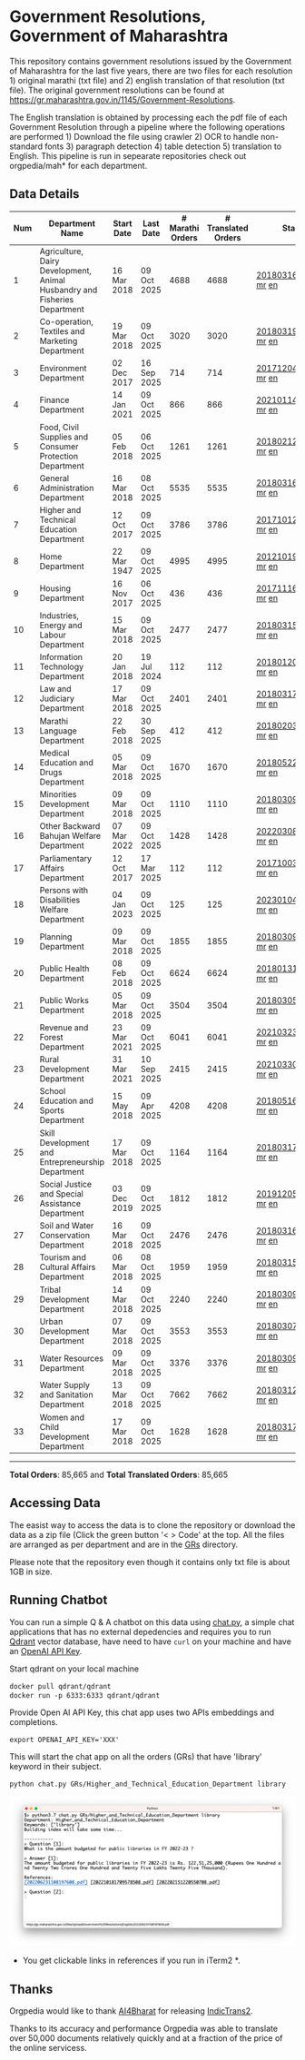 # Government Resolutions, Government of Maharashtra

This repository contains government resolutions issued by the Government of Maharashtra for the last five years, there are two files for each resolution 1) original marathi (txt file) and 2) english translation of that resolution (txt file). The original government resolutions can be found at https://gr.maharashtra.gov.in/1145/Government-Resolutions.

The English translation is obtained by processing each the pdf file of each Government Resolution through a pipeline where the following operations are performed 1) Download the file using crawler 2) OCR to handle non-standard fonts 3) paragraph detection 4) table  detection 5) translation to English. This pipeline is run in sepearate repositories check out orgpedia/mah* for each department.


## Data Details

| Num | Department Name | Start Date | Last Date | # Marathi Orders | # Translated Orders | Starting Order | Last Order |
| --- | --------------- | ---------- | --------- | ---------------- | ------------------- | -------------- | ---------- |
| 1 | Agriculture, Dairy Development, Animal Husbandry and Fisheries Department | 16 Mar 2018 | 09 Oct 2025 | 4688 | 4688 | [201803161624182101.pdf](https://gr.maharashtra.gov.in/Site/Upload/Government%20Resolutions/English/201803161624182101.pdf) [mr](GRs/Agriculture,_Dairy_Development,_Animal_Husbandry_and_Fisheries_Department/201803161624182101.pdf.mr.txt) [en](GRs/Agriculture,_Dairy_Development,_Animal_Husbandry_and_Fisheries_Department/201803161624182101.pdf.en.txt) | [202510091942154801.pdf](https://gr.maharashtra.gov.in/Site/Upload/Government%20Resolutions/English/202510091942154801.pdf) [mr](GRs/Agriculture,_Dairy_Development,_Animal_Husbandry_and_Fisheries_Department/202510091942154801.pdf.mr.txt) [en](GRs/Agriculture,_Dairy_Development,_Animal_Husbandry_and_Fisheries_Department/202510091942154801.pdf.en.txt) |
| 2 | Co-operation, Textiles and Marketing Department | 19 Mar 2018 | 09 Oct 2025 | 3020 | 3020 | [201803191257576702.pdf](https://gr.maharashtra.gov.in/Site/Upload/Government%20Resolutions/English/201803191257576702.pdf) [mr](GRs/Co-operation,_Textiles_and_Marketing_Department/201803191257576702.pdf.mr.txt) [en](GRs/Co-operation,_Textiles_and_Marketing_Department/201803191257576702.pdf.en.txt) | [202510091618562502.pdf](https://gr.maharashtra.gov.in/Site/Upload/Government%20Resolutions/English/202510091618562502.pdf) [mr](GRs/Co-operation,_Textiles_and_Marketing_Department/202510091618562502.pdf.mr.txt) [en](GRs/Co-operation,_Textiles_and_Marketing_Department/202510091618562502.pdf.en.txt) |
| 3 | Environment Department | 02 Dec 2017 | 16 Sep 2025 | 714 | 714 | [201712041147216904.pdf](https://gr.maharashtra.gov.in/Site/Upload/Government%20Resolutions/English/201712041147216904.pdf) [mr](GRs/Environment_Department/201712041147216904.pdf.mr.txt) [en](GRs/Environment_Department/201712041147216904.pdf.en.txt) | [202509161454490904.pdf](https://gr.maharashtra.gov.in/Site/Upload/Government%20Resolutions/English/202509161454490904.pdf) [mr](GRs/Environment_Department/202509161454490904.pdf.mr.txt) [en](GRs/Environment_Department/202509161454490904.pdf.en.txt) |
| 4 | Finance Department | 14 Jan 2021 | 09 Oct 2025 | 866 | 866 | [202101141237329905.pdf](https://gr.maharashtra.gov.in/Site/Upload/Government%20Resolutions/English/202101141237329905.pdf) [mr](GRs/Finance_Department/202101141237329905.pdf.mr.txt) [en](GRs/Finance_Department/202101141237329905.pdf.en.txt) | [202510091218552205.pdf](https://gr.maharashtra.gov.in/Site/Upload/Government%20Resolutions/English/202510091218552205.pdf) [mr](GRs/Finance_Department/202510091218552205.pdf.mr.txt) [en](GRs/Finance_Department/202510091218552205.pdf.en.txt) |
| 5 | Food, Civil Supplies and Consumer Protection Department | 05 Feb 2018 | 06 Oct 2025 | 1261 | 1261 | [201802121244545806.pdf](https://gr.maharashtra.gov.in/Site/Upload/Government%20Resolutions/English/201802121244545806.pdf) [mr](GRs/Food,_Civil_Supplies_and_Consumer_Protection_Department/201802121244545806.pdf.mr.txt) [en](GRs/Food,_Civil_Supplies_and_Consumer_Protection_Department/201802121244545806.pdf.en.txt) | [202510061719395006.pdf](https://gr.maharashtra.gov.in/Site/Upload/Government%20Resolutions/English/202510061719395006.pdf) [mr](GRs/Food,_Civil_Supplies_and_Consumer_Protection_Department/202510061719395006.pdf.mr.txt) [en](GRs/Food,_Civil_Supplies_and_Consumer_Protection_Department/202510061719395006.pdf.en.txt) |
| 6 | General Administration Department | 16 Mar 2018 | 08 Oct 2025 | 5535 | 5535 | [201803161224022707.pdf](https://gr.maharashtra.gov.in/Site/Upload/Government%20Resolutions/English/201803161224022707.pdf) [mr](GRs/General_Administration_Department/201803161224022707.pdf.mr.txt) [en](GRs/General_Administration_Department/201803161224022707.pdf.en.txt) | [202510081837169307.pdf](https://gr.maharashtra.gov.in/Site/Upload/Government%20Resolutions/English/202510081837169307.pdf) [mr](GRs/General_Administration_Department/202510081837169307.pdf.mr.txt) [en](GRs/General_Administration_Department/202510081837169307.pdf.en.txt) |
| 7 | Higher and Technical Education Department | 12 Oct 2017 | 09 Oct 2025 | 3786 | 3786 | [201710121514029708.pdf](https://gr.maharashtra.gov.in/Site/Upload/Government%20Resolutions/English/201710121514029708.pdf) [mr](GRs/Higher_and_Technical_Education_Department/201710121514029708.pdf.mr.txt) [en](GRs/Higher_and_Technical_Education_Department/201710121514029708.pdf.en.txt) | [202510091809325908.pdf](https://gr.maharashtra.gov.in/Site/Upload/Government%20Resolutions/English/202510091809325908.pdf) [mr](GRs/Higher_and_Technical_Education_Department/202510091809325908.pdf.mr.txt) [en](GRs/Higher_and_Technical_Education_Department/202510091809325908.pdf.en.txt) |
| 8 | Home Department | 22 Mar 1947 | 09 Oct 2025 | 4995 | 4995 | [201210191648552129.pdf](https://gr.maharashtra.gov.in/Site/Upload/Government%20Resolutions/English/201210191648552129.pdf) [mr](GRs/Home_Department/201210191648552129.pdf.mr.txt) [en](GRs/Home_Department/201210191648552129.pdf.en.txt) | [202510091817524529.pdf](https://gr.maharashtra.gov.in/Site/Upload/Government%20Resolutions/English/202510091817524529.pdf) [mr](GRs/Home_Department/202510091817524529.pdf.mr.txt) [en](GRs/Home_Department/202510091817524529.pdf.en.txt) |
| 9 | Housing Department | 16 Nov 2017 | 06 Oct 2025 | 436 | 436 | [201711161447076609.pdf](https://gr.maharashtra.gov.in/Site/Upload/Government%20Resolutions/English/201711161447076609.pdf) [mr](GRs/Housing_Department/201711161447076609.pdf.mr.txt) [en](GRs/Housing_Department/201711161447076609.pdf.en.txt) | [202510061200187009.pdf](https://gr.maharashtra.gov.in/Site/Upload/Government%20Resolutions/English/202510061200187009.pdf) [mr](GRs/Housing_Department/202510061200187009.pdf.mr.txt) [en](GRs/Housing_Department/202510061200187009.pdf.en.txt) |
| 10 | Industries, Energy and Labour Department | 15 Mar 2018 | 09 Oct 2025 | 2477 | 2477 | [201803151204055010.pdf](https://gr.maharashtra.gov.in/Site/Upload/Government%20Resolutions/English/201803151204055010.pdf) [mr](GRs/Industries,_Energy_and_Labour_Department/201803151204055010.pdf.mr.txt) [en](GRs/Industries,_Energy_and_Labour_Department/201803151204055010.pdf.en.txt) | [202510091556057610.pdf](https://gr.maharashtra.gov.in/Site/Upload/Government%20Resolutions/English/202510091556057610.pdf) [mr](GRs/Industries,_Energy_and_Labour_Department/202510091556057610.pdf.mr.txt) [en](GRs/Industries,_Energy_and_Labour_Department/202510091556057610.pdf.en.txt) |
| 11 | Information Technology Department | 20 Jan 2018 | 19 Jul 2024 | 112 | 112 | [201801201843024511.pdf](https://gr.maharashtra.gov.in/Site/Upload/Government%20Resolutions/English/201801201843024511.pdf) [mr](GRs/Information_Technology_Department/201801201843024511.pdf.mr.txt) [en](GRs/Information_Technology_Department/201801201843024511.pdf.en.txt) | [202407191742379111.pdf](https://gr.maharashtra.gov.in/Site/Upload/Government%20Resolutions/English/202407191742379111.pdf) [mr](GRs/Information_Technology_Department/202407191742379111.pdf.mr.txt) [en](GRs/Information_Technology_Department/202407191742379111.pdf.en.txt) |
| 12 | Law and Judiciary Department | 17 Mar 2018 | 09 Oct 2025 | 2401 | 2401 | [201803171129290212.pdf](https://gr.maharashtra.gov.in/Site/Upload/Government%20Resolutions/English/201803171129290212.pdf) [mr](GRs/Law_and_Judiciary_Department/201803171129290212.pdf.mr.txt) [en](GRs/Law_and_Judiciary_Department/201803171129290212.pdf.en.txt) | [202510091821486812.pdf](https://gr.maharashtra.gov.in/Site/Upload/Government%20Resolutions/English/202510091821486812.pdf) [mr](GRs/Law_and_Judiciary_Department/202510091821486812.pdf.mr.txt) [en](GRs/Law_and_Judiciary_Department/202510091821486812.pdf.en.txt) |
| 13 | Marathi Language Department | 22 Feb 2018 | 30 Sep 2025 | 412 | 412 | [201802031549154233.pdf](https://gr.maharashtra.gov.in/Site/Upload/Government%20Resolutions/English/201802031549154233.pdf) [mr](GRs/Marathi_Language_Department/201802031549154233.pdf.mr.txt) [en](GRs/Marathi_Language_Department/201802031549154233.pdf.en.txt) | [202509301530344033.pdf](https://gr.maharashtra.gov.in/Site/Upload/Government%20Resolutions/English/202509301530344033.pdf) [mr](GRs/Marathi_Language_Department/202509301530344033.pdf.mr.txt) [en](GRs/Marathi_Language_Department/202509301530344033.pdf.en.txt) |
| 14 | Medical Education and Drugs Department | 05 Mar 2018 | 09 Oct 2025 | 1670 | 1670 | [201805221424292513.pdf](https://gr.maharashtra.gov.in/Site/Upload/Government%20Resolutions/English/201805221424292513.pdf) [mr](GRs/Medical_Education_and_Drugs_Department/201805221424292513.pdf.mr.txt) [en](GRs/Medical_Education_and_Drugs_Department/201805221424292513.pdf.en.txt) | [202510091709456913.pdf](https://gr.maharashtra.gov.in/Site/Upload/Government%20Resolutions/English/202510091709456913.pdf) [mr](GRs/Medical_Education_and_Drugs_Department/202510091709456913.pdf.mr.txt) [en](GRs/Medical_Education_and_Drugs_Department/202510091709456913.pdf.en.txt) |
| 15 | Minorities Development Department | 09 Mar 2018 | 09 Oct 2025 | 1110 | 1110 | [201803091218355314.pdf](https://gr.maharashtra.gov.in/Site/Upload/Government%20Resolutions/English/201803091218355314.pdf) [mr](GRs/Minorities_Development_Department/201803091218355314.pdf.mr.txt) [en](GRs/Minorities_Development_Department/201803091218355314.pdf.en.txt) | [202510091526029514.pdf](https://gr.maharashtra.gov.in/Site/Upload/Government%20Resolutions/English/202510091526029514.pdf) [mr](GRs/Minorities_Development_Department/202510091526029514.pdf.mr.txt) [en](GRs/Minorities_Development_Department/202510091526029514.pdf.en.txt) |
| 16 | Other Backward Bahujan Welfare Department | 07 Mar 2022 | 09 Oct 2025 | 1428 | 1428 | [202203081752439334.pdf](https://gr.maharashtra.gov.in/Site/Upload/Government%20Resolutions/English/202203081752439334.pdf) [mr](GRs/Other_Backward_Bahujan_Welfare_Department/202203081752439334.pdf.mr.txt) [en](GRs/Other_Backward_Bahujan_Welfare_Department/202203081752439334.pdf.en.txt) | [202510091912361634.pdf](https://gr.maharashtra.gov.in/Site/Upload/Government%20Resolutions/English/202510091912361634.pdf) [mr](GRs/Other_Backward_Bahujan_Welfare_Department/202510091912361634.pdf.mr.txt) [en](GRs/Other_Backward_Bahujan_Welfare_Department/202510091912361634.pdf.en.txt) |
| 17 | Parliamentary Affairs Department | 12 Oct 2017 | 17 Mar 2025 | 112 | 112 | [201710031642378615.pdf](https://gr.maharashtra.gov.in/Site/Upload/Government%20Resolutions/English/201710031642378615.pdf) [mr](GRs/Parliamentary_Affairs_Department/201710031642378615.pdf.mr.txt) [en](GRs/Parliamentary_Affairs_Department/201710031642378615.pdf.en.txt) | [202503171104518215.pdf](https://gr.maharashtra.gov.in/Site/Upload/Government%20Resolutions/English/202503171104518215.pdf) [mr](GRs/Parliamentary_Affairs_Department/202503171104518215.pdf.mr.txt) [en](GRs/Parliamentary_Affairs_Department/202503171104518215.pdf.en.txt) |
| 18 | Persons with Disabilities Welfare Department | 04 Jan 2023 | 09 Oct 2025 | 125 | 125 | [202301041906309635.pdf](https://gr.maharashtra.gov.in/Site/Upload/Government%20Resolutions/English/202301041906309635.pdf) [mr](GRs/Persons_with_Disabilities_Welfare_Department/202301041906309635.pdf.mr.txt) [en](GRs/Persons_with_Disabilities_Welfare_Department/202301041906309635.pdf.en.txt) | [202510091439067335.pdf](https://gr.maharashtra.gov.in/Site/Upload/Government%20Resolutions/English/202510091439067335.pdf) [mr](GRs/Persons_with_Disabilities_Welfare_Department/202510091439067335.pdf.mr.txt) [en](GRs/Persons_with_Disabilities_Welfare_Department/202510091439067335.pdf.en.txt) |
| 19 | Planning Department | 09 Mar 2018 | 09 Oct 2025 | 1855 | 1855 | [201803091441032716.pdf](https://gr.maharashtra.gov.in/Site/Upload/Government%20Resolutions/English/201803091441032716.pdf) [mr](GRs/Planning_Department/201803091441032716.pdf.mr.txt) [en](GRs/Planning_Department/201803091441032716.pdf.en.txt) | [202510091223089416.pdf](https://gr.maharashtra.gov.in/Site/Upload/Government%20Resolutions/English/202510091223089416.pdf) [mr](GRs/Planning_Department/202510091223089416.pdf.mr.txt) [en](GRs/Planning_Department/202510091223089416.pdf.en.txt) |
| 20 | Public Health Department | 08 Feb 2018 | 09 Oct 2025 | 6624 | 6624 | [201801311722275417.pdf](https://gr.maharashtra.gov.in/Site/Upload/Government%20Resolutions/English/201801311722275417.pdf) [mr](GRs/Public_Health_Department/201801311722275417.pdf.mr.txt) [en](GRs/Public_Health_Department/201801311722275417.pdf.en.txt) | [202510091103230517.pdf](https://gr.maharashtra.gov.in/Site/Upload/Government%20Resolutions/English/202510091103230517....pdf) [mr](GRs/Public_Health_Department/202510091103230517.pdf.mr.txt) [en](GRs/Public_Health_Department/202510091103230517.pdf.en.txt) |
| 21 | Public Works Department | 05 Mar 2018 | 09 Oct 2025 | 3504 | 3504 | [201803051515468118.pdf](https://gr.maharashtra.gov.in/Site/Upload/Government%20Resolutions/English/201803051515468118.pdf) [mr](GRs/Public_Works_Department/201803051515468118.pdf.mr.txt) [en](GRs/Public_Works_Department/201803051515468118.pdf.en.txt) | [202510091208404718.pdf](https://gr.maharashtra.gov.in/Site/Upload/Government%20Resolutions/English/202510091208404718.pdf) [mr](GRs/Public_Works_Department/202510091208404718.pdf.mr.txt) [en](GRs/Public_Works_Department/202510091208404718.pdf.en.txt) |
| 22 | Revenue and Forest Department | 23 Mar 2021 | 09 Oct 2025 | 6041 | 6041 | [202103231328393119.pdf](https://gr.maharashtra.gov.in/Site/Upload/Government%20Resolutions/English/202103231328393119.pdf) [mr](GRs/Revenue_and_Forest_Department/202103231328393119.pdf.mr.txt) [en](GRs/Revenue_and_Forest_Department/202103231328393119.pdf.en.txt) | [202510091904513519.pdf](https://gr.maharashtra.gov.in/Site/Upload/Government%20Resolutions/English/202510091904513519.pdf) [mr](GRs/Revenue_and_Forest_Department/202510091904513519.pdf.mr.txt) [en](GRs/Revenue_and_Forest_Department/202510091904513519.pdf.en.txt) |
| 23 | Rural Development Department | 31 Mar 2021 | 10 Sep 2025 | 2415 | 2415 | [202103301021181120.pdf](https://gr.maharashtra.gov.in/Site/Upload/Government%20Resolutions/English/202103301021181120.pdf) [mr](GRs/Rural_Development_Department/202103301021181120.pdf.mr.txt) [en](GRs/Rural_Development_Department/202103301021181120.pdf.en.txt) | [202509101416151320.pdf](https://gr.maharashtra.gov.in/Site/Upload/Government%20Resolutions/English/202509101416151320.pdf) [mr](GRs/Rural_Development_Department/202509101416151320.pdf.mr.txt) [en](GRs/Rural_Development_Department/202509101416151320.pdf.en.txt) |
| 24 | School Education and Sports Department | 15 May 2018 | 09 Apr 2025 | 4208 | 4208 | [201805161114241221.pdf](https://gr.maharashtra.gov.in/Site/Upload/Government%20Resolutions/English/201805161114241221.pdf) [mr](GRs/School_Education_and_Sports_Department/201805161114241221.pdf.mr.txt) [en](GRs/School_Education_and_Sports_Department/201805161114241221.pdf.en.txt) | [202504091555078221.pdf](https://gr.maharashtra.gov.in/Site/Upload/Government%20Resolutions/English/202504091555078221.pdf) [mr](GRs/School_Education_and_Sports_Department/202504091555078221.pdf.mr.txt) [en](GRs/School_Education_and_Sports_Department/202504091555078221.pdf.en.txt) |
| 25 | Skill Development and Entrepreneurship Department | 17 Mar 2018 | 09 Oct 2025 | 1164 | 1164 | [201803171322099003.pdf](https://gr.maharashtra.gov.in/Site/Upload/Government%20Resolutions/English/201803171322099003.pdf) [mr](GRs/Skill_Development_and_Entrepreneurship_Department/201803171322099003.pdf.mr.txt) [en](GRs/Skill_Development_and_Entrepreneurship_Department/201803171322099003.pdf.en.txt) | [202510091749464303.pdf](https://gr.maharashtra.gov.in/Site/Upload/Government%20Resolutions/English/202510091749464303.pdf) [mr](GRs/Skill_Development_and_Entrepreneurship_Department/202510091749464303.pdf.mr.txt) [en](GRs/Skill_Development_and_Entrepreneurship_Department/202510091749464303.pdf.en.txt) |
| 26 | Social Justice and Special Assistance Department | 03 Dec 2019 | 09 Oct 2025 | 1812 | 1812 | [201912051107011622.pdf](https://gr.maharashtra.gov.in/Site/Upload/Government%20Resolutions/English/201912051107011622.pdf) [mr](GRs/Social_Justice_and_Special_Assistance_Department/201912051107011622.pdf.mr.txt) [en](GRs/Social_Justice_and_Special_Assistance_Department/201912051107011622.pdf.en.txt) | [202510091741421222.pdf](https://gr.maharashtra.gov.in/Site/Upload/Government%20Resolutions/English/202510091741421222.pdf) [mr](GRs/Social_Justice_and_Special_Assistance_Department/202510091741421222.pdf.mr.txt) [en](GRs/Social_Justice_and_Special_Assistance_Department/202510091741421222.pdf.en.txt) |
| 27 | Soil and Water Conservation Department | 16 Mar 2018 | 09 Oct 2025 | 2476 | 2476 | [201803161247582426.pdf](https://gr.maharashtra.gov.in/Site/Upload/Government%20Resolutions/English/201803161247582426.pdf) [mr](GRs/Soil_and_Water_Conservation_Department/201803161247582426.pdf.mr.txt) [en](GRs/Soil_and_Water_Conservation_Department/201803161247582426.pdf.en.txt) | [202510091828070026.pdf](https://gr.maharashtra.gov.in/Site/Upload/Government%20Resolutions/English/202510091828070026.pdf) [mr](GRs/Soil_and_Water_Conservation_Department/202510091828070026.pdf.mr.txt) [en](GRs/Soil_and_Water_Conservation_Department/202510091828070026.pdf.en.txt) |
| 28 | Tourism and Cultural Affairs Department | 06 Mar 2018 | 08 Oct 2025 | 1959 | 1959 | [201803151055091823.pdf](https://gr.maharashtra.gov.in/Site/Upload/Government%20Resolutions/English/201803151055091823.pdf) [mr](GRs/Tourism_and_Cultural_Affairs_Department/201803151055091823.pdf.mr.txt) [en](GRs/Tourism_and_Cultural_Affairs_Department/201803151055091823.pdf.en.txt) | [202510081549574523.pdf](https://gr.maharashtra.gov.in/Site/Upload/Government%20Resolutions/English/202510081549574523.pdf) [mr](GRs/Tourism_and_Cultural_Affairs_Department/202510081549574523.pdf.mr.txt) [en](GRs/Tourism_and_Cultural_Affairs_Department/202510081549574523.pdf.en.txt) |
| 29 | Tribal Development Department | 14 Mar 2018 | 09 Oct 2025 | 2240 | 2240 | [201803091105184924.pdf](https://gr.maharashtra.gov.in/Site/Upload/Government%20Resolutions/English/201803091105184924.pdf) [mr](GRs/Tribal_Development_Department/201803091105184924.pdf.mr.txt) [en](GRs/Tribal_Development_Department/201803091105184924.pdf.en.txt) | [202510091723580724.pdf](https://gr.maharashtra.gov.in/Site/Upload/Government%20Resolutions/English/202510091723580724.pdf) [mr](GRs/Tribal_Development_Department/202510091723580724.pdf.mr.txt) [en](GRs/Tribal_Development_Department/202510091723580724.pdf.en.txt) |
| 30 | Urban Development Department | 07 Mar 2018 | 09 Oct 2025 | 3553 | 3553 | [201803071203178325.pdf](https://gr.maharashtra.gov.in/Site/Upload/Government%20Resolutions/English/201803071203178325.pdf) [mr](GRs/Urban_Development_Department/201803071203178325.pdf.mr.txt) [en](GRs/Urban_Development_Department/201803071203178325.pdf.en.txt) | [202510091742107325.pdf](https://gr.maharashtra.gov.in/Site/Upload/Government%20Resolutions/English/202510091742107325.pdf) [mr](GRs/Urban_Development_Department/202510091742107325.pdf.mr.txt) [en](GRs/Urban_Development_Department/202510091742107325.pdf.en.txt) |
| 31 | Water Resources Department | 09 Mar 2018 | 09 Oct 2025 | 3376 | 3376 | [201803091034435527.pdf](https://gr.maharashtra.gov.in/Site/Upload/Government%20Resolutions/English/201803091034435527.pdf) [mr](GRs/Water_Resources_Department/201803091034435527.pdf.mr.txt) [en](GRs/Water_Resources_Department/201803091034435527.pdf.en.txt) | [202510091722037527.pdf](https://gr.maharashtra.gov.in/Site/Upload/Government%20Resolutions/English/202510091722037527.pdf) [mr](GRs/Water_Resources_Department/202510091722037527.pdf.mr.txt) [en](GRs/Water_Resources_Department/202510091722037527.pdf.en.txt) |
| 32 | Water Supply and Sanitation Department | 13 Mar 2018 | 09 Oct 2025 | 7662 | 7662 | [201803121414108428.pdf](https://gr.maharashtra.gov.in/Site/Upload/Government%20Resolutions/English/201803121414108428.pdf) [mr](GRs/Water_Supply_and_Sanitation_Department/201803121414108428.pdf.mr.txt) [en](GRs/Water_Supply_and_Sanitation_Department/201803121414108428.pdf.en.txt) | [202510091230505828.pdf](https://gr.maharashtra.gov.in/Site/Upload/Government%20Resolutions/English/202510091230505828.pdf) [mr](GRs/Water_Supply_and_Sanitation_Department/202510091230505828.pdf.mr.txt) [en](GRs/Water_Supply_and_Sanitation_Department/202510091230505828.pdf.en.txt) |
| 33 | Women and Child Development Department | 17 Mar 2018 | 09 Oct 2025 | 1628 | 1628 | [201803171539444330.pdf](https://gr.maharashtra.gov.in/Site/Upload/Government%20Resolutions/English/201803171539444330.pdf) [mr](GRs/Women_and_Child_Development_Department/201803171539444330.pdf.mr.txt) [en](GRs/Women_and_Child_Development_Department/201803171539444330.pdf.en.txt) | [202510091457052230.pdf](https://gr.maharashtra.gov.in/Site/Upload/Government%20Resolutions/English/202510091457052230.pdf) [mr](GRs/Women_and_Child_Development_Department/202510091457052230.pdf.mr.txt) [en](GRs/Women_and_Child_Development_Department/202510091457052230.pdf.en.txt) |
----------------------------------------------------------------------------------------------------

**Total Orders**: 85,665 and **Total Translated Orders**: 85,665
## Accessing Data

The easist way to access the data is to clone the repository or download the data as a zip file (Click the green button '< > Code' at the top. All the files are arranged as per department and are in the [GRs](GRs) directory.

Please note that the repository even though it contains only txt file is about 1GB in size.

## Running Chatbot

You can run a simple Q & A chatbot on this data using [chat.py](chat.py), a simple chat applications that has no external depedencies and requires you to run [Qdrant](https://qdrant.tech/) vector database, have need to have `curl` on your machine and have an [OpenAI API Key](https://help.openai.com/en/articles/4936850-where-do-i-find-my-secret-api-key).

Start qdrant on your local machine
```shell
docker pull qdrant/qdrant
docker run -p 6333:6333 qdrant/qdrant
```

Provide Open AI API Key, this chat app uses two APIs embeddings and completions.
```shell
export OPENAI_API_KEY='XXX'
```

This will start the chat app on all the orders (GRs) that have 'library' keyword in their subject.

```shell
python chat.py GRs/Higher_and_Technical_Education_Department library
```

![screenshot of running chat.py](screenshot.png)

* You get clickable links in references if you run in iTerm2 *.

## Thanks

Orgpedia would like to thank [AI4Bharat](https://ai4bharat.iitm.ac.in/) for releasing [IndicTrans2](https://github.com/AI4Bharat/IndicTrans2).

Thanks to its accuracy and performance Orgpedia was able to translate over 50,000 documents relatively quickly and at a fraction of the price of the online servicess.

